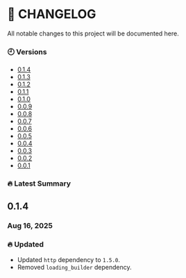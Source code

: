 # 📄 CHANGELOG

All notable changes to this project will be documented here.

### 🕘 Versions

 - [0.1.4](https://github.com/GenieCoderSrc/reusable_image_widget/blob/main/changelog/0.1.4.md)
 - [0.1.3](https://github.com/GenieCoderSrc/reusable_image_widget/blob/main/changelog/0.1.3.md)
 - [0.1.2](https://github.com/GenieCoderSrc/reusable_image_widget/blob/main/changelog/0.1.2.md)
 - [0.1.1](https://github.com/GenieCoderSrc/reusable_image_widget/blob/main/changelog/0.1.1.md)
 - [0.1.0](https://github.com/GenieCoderSrc/reusable_image_widget/blob/main/changelog/0.1.0.md)
 - [0.0.9](https://github.com/GenieCoderSrc/reusable_image_widget/blob/main/changelog/0.0.9.md)
 - [0.0.8](https://github.com/GenieCoderSrc/reusable_image_widget/blob/main/changelog/0.0.8.md)
 - [0.0.7](https://github.com/GenieCoderSrc/reusable_image_widget/blob/main/changelog/0.0.7.md)
 - [0.0.6](https://github.com/GenieCoderSrc/reusable_image_widget/blob/main/changelog/0.0.6.md)
 - [0.0.5](https://github.com/GenieCoderSrc/reusable_image_widget/blob/main/changelog/0.0.5.md)
 - [0.0.4](https://github.com/GenieCoderSrc/reusable_image_widget/blob/main/changelog/0.0.4.md)
 - [0.0.3](https://github.com/GenieCoderSrc/reusable_image_widget/blob/main/changelog/0.0.3.md)
 - [0.0.2](https://github.com/GenieCoderSrc/reusable_image_widget/blob/main/changelog/0.0.2.md)
 - [0.0.1](https://github.com/GenieCoderSrc/reusable_image_widget/blob/main/changelog/0.0.1.md)

### 🔥 Latest Summary

## 0.1.4

### Aug 16, 2025


### 🔥 Updated
- Updated `http` dependency to `1.5.0`.
- Removed `loading_builder` dependency.

